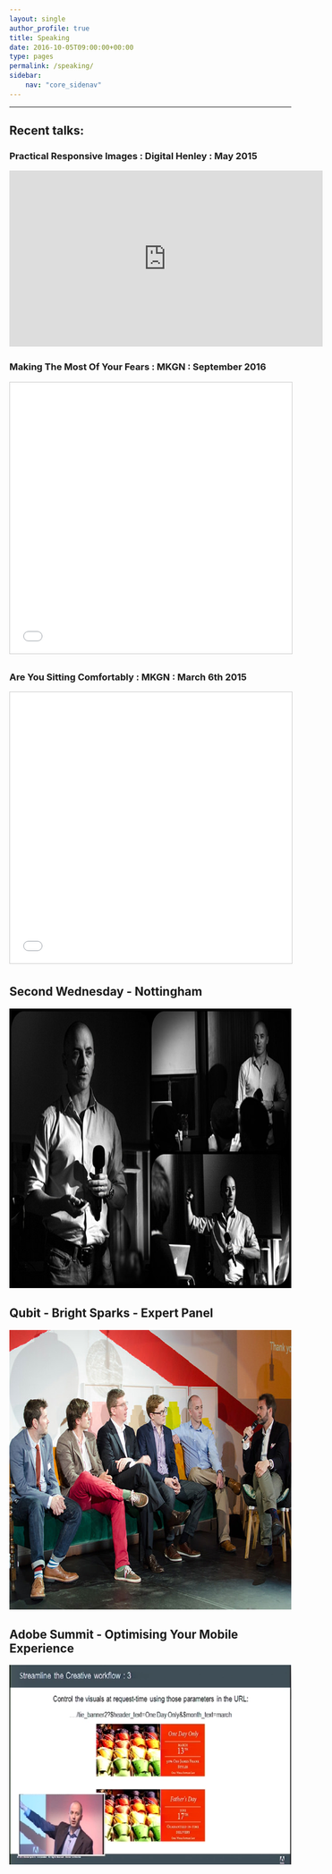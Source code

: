```yaml
---
layout: single
author_profile: true
title: Speaking
date: 2016-10-05T09:00:00+00:00
type: pages
permalink: /speaking/
sidebar:
    nav: "core_sidenav"
---
```

* * *

## Recent talks:

<div>
	<h3>Practical Responsive Images : Digital Henley : May 2015</h3>
	<p>
    <iframe width="560" height="315" src="https://www.youtube.com/embed/y-G0dmZWTpY" frameborder="0" allowfullscreen>
    </iframe>
  </p>
</div>

<div>
	<h3>Making The Most Of Your Fears : MKGN : September 2016</h3>
	<p>
    <iframe style="border: 1px solid #CCC; border-width: 1px; margin-bottom: 5px; max-width: 100%;" src="//www.slideshare.net/slideshow/embed_code/key/ygPmJ7y71Eu4Hm" width="700" height="485" frameborder="0" marginwidth="0" marginheight="0" scrolling="no" allowfullscreen="allowfullscreen">
    </iframe>
  </p>
</div>


<div>
	<h3>Are You Sitting Comfortably : MKGN : March 6th 2015</h3>
	<p>
    <iframe style="border: 1px solid #CCC; border-width: 1px; margin-bottom: 5px; max-width: 100%;" src="//www.slideshare.net/slideshow/embed_code/45556253" width="700" height="485" frameborder="0" marginwidth="0" marginheight="0" scrolling="no" allowfullscreen="allowfullscreen">
    </iframe>
  </p>
</div>

<div>
  <h2>Second Wednesday - Nottingham</h2>
	<img src="/images/secwed-700x500.jpg" width="700" height="500" class=" wp-image-2420" alt="Photo: Ben Lumley https://www.facebook.com/whatnotphoto" />			
</div>

<div>
  <h2>Qubit - Bright Sparks - Expert Panel</h2>
	<img src="/images/qubit-700x500.jpg" width="700" height="500" class=" wp-image-2420" alt="Qubit Bright Sparks - Ben Seymour" />			
</div>


<div>
  <h2>Adobe Summit - Optimising Your Mobile Experience</h2>
	<img src="/images/adobe-summit-ben-seymour.png" width="639" height="357" class=" wp-image-2420" alt="Adobe Summit - Ben Seymour" />			
</div>
